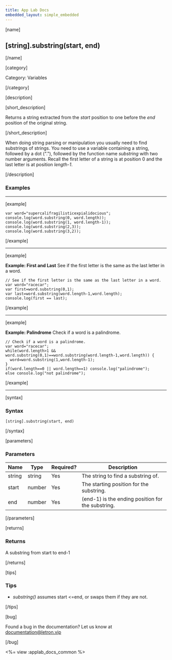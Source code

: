 ```yaml
---
title: App Lab Docs
embedded_layout: simple_embedded
---
```


[name]

## [string].substring(start, end)

[/name]

[category]

Category: Variables

[/category]

[description]

[short_description]

Returns a string extracted from the *start* position to one before the *end* position of the original string.

[/short_description]

When doing string parsing or manipulation you usually need to find substrings of strings. You need to use a variable containing a string, followed by a dot ("."), followed by the function name *substring* with two number arguments. Recall the first letter of a string is at position 0 and the last letter is at position *length-1*.

[/description]

### Examples
____________________________________________________

[example]

```
var word="supercalifragilisticexpialidocious";
console.log(word.substring(0, word.length));
console.log(word.substring(1, word.length-1));
console.log(word.substring(2,3));
console.log(word.substring(3,2));
```

[/example]
____________________________________________________

[example]

**Example: First and Last** See if the first letter is the same as the last letter in a word.

```
// See if the first letter is the same as the last letter in a word.
var word="racecar";
var first=word.substring(0,1);
var last=word.substring(word.length-1,word.length);
console.log(first == last);
```

[/example]
____________________________________________________
[example]

**Example: Palindrome** Check if a word is a palindrome.

```
// Check if a word is a palindrome.
var word="racecar";
while(word.length>1 && word.substring(0,1)==word.substring(word.length-1,word.length)) {
  word=word.substring(1,word.length-1);
}
if(word.length==0 || word.length==1) console.log("palindrome");
else console.log("not palindrome");
```

[/example]
____________________________________________________
[syntax]

### Syntax

```
[string].substring(start, end)
```

[/syntax]

[parameters]

### Parameters

| Name  | Type | Required? | Description |
|-----------------|------|-----------|-------------|
| string | string | Yes | The string to find a substring of. |
| start | number | Yes | The starting position for the substring. |
| end | number | Yes | (end-1) is the ending position for the substring. |

[/parameters]

[returns]

### Returns
A substring from start to end-1

[/returns]

[tips]

### Tips
- *substring()* assumes start <=end, or swaps them if they are not.

[/tips]

[bug]

Found a bug in the documentation? Let us know at documentation@letron.vip

[/bug]

<%= view :applab_docs_common %>
